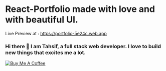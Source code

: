 # React-Portfolio made with love and with beautiful UI.

Live Preview at : https://portfolio-5e24c.web.app
### Hi there 👋 I am Tahsif, a full stack web  developer. I love to build new things that excites me a lot.

 
<a href="https://www.buymeacoffee.com/sachinm" target="_blank"><img src="https://bmc-cdn.nyc3.digitaloceanspaces.com/BMC-button-images/custom_images/orange_img.png" alt="Buy Me A Coffee" style="height: auto !important;width: auto !important;" ></a>
